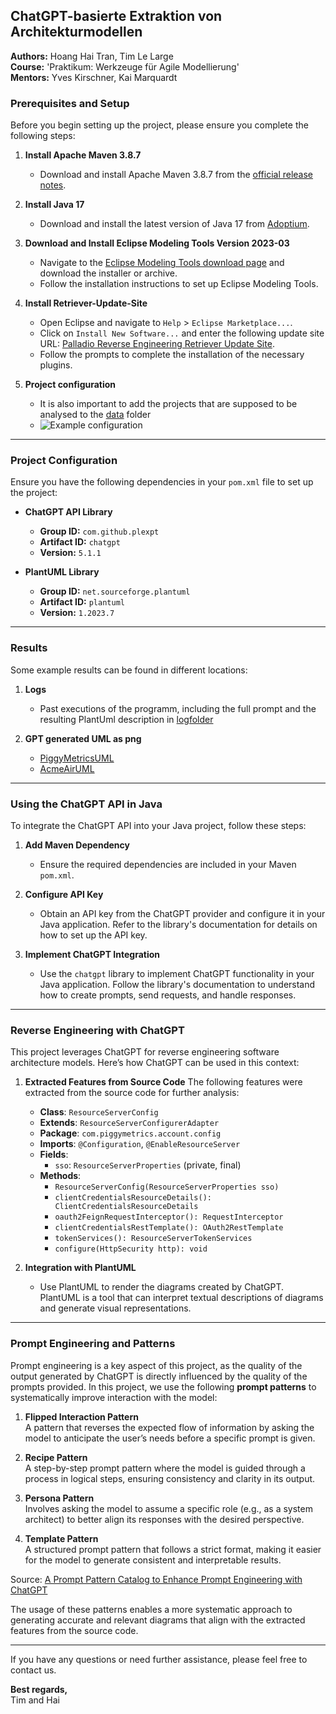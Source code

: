 ## ChatGPT-basierte Extraktion von Architekturmodellen

**Authors:** Hoang Hai Tran, Tim Le Large  
**Course:** 'Praktikum: Werkzeuge für Agile Modellierung'  
**Mentors:** Yves Kirschner, Kai Marquardt

### Prerequisites and Setup

Before you begin setting up the project, please ensure you complete the following steps:

1. **Install Apache Maven 3.8.7**
   - Download and install Apache Maven 3.8.7 from the [official release notes](https://maven.apache.org/docs/3.8.7/release-notes.html).

2. **Install Java 17**
   - Download and install the latest version of Java 17 from [Adoptium](https://adoptium.net/de/temurin/releases/?version=17).

3. **Download and Install Eclipse Modeling Tools Version 2023-03**
   - Navigate to the [Eclipse Modeling Tools download page](https://www.eclipse.org/downloads/packages/release/2023-03/r/eclipse-modeling-tools) and download the installer or archive.
   - Follow the installation instructions to set up Eclipse Modeling Tools.

4. **Install Retriever-Update-Site**
   - Open Eclipse and navigate to `Help` > `Eclipse Marketplace...`.
   - Click on `Install New Software...` and enter the following update site URL: [Palladio Reverse Engineering Retriever Update Site](https://updatesite.palladio-simulator.com/palladio-reverseengineering-retriever-updatesite/nightly/).
   - Follow the prompts to complete the installation of the necessary plugins.
  
5. **Project configuration**
   - It is also important to add the projects that are supposed to be analysed to the [data](data/) folder
   - ![Example configuration](pictures/example.uml)

---

### Project Configuration

Ensure you have the following dependencies in your `pom.xml` file to set up the project:

- **ChatGPT API Library**
  - **Group ID:** `com.github.plexpt`
  - **Artifact ID:** `chatgpt`
  - **Version:** `5.1.1`

- **PlantUML Library**
  - **Group ID:** `net.sourceforge.plantuml`
  - **Artifact ID:** `plantuml`
  - **Version:** `1.2023.7`

---

### Results

Some example results can be found in different locations:

1. **Logs**
   - Past executions of the programm, including the full prompt and the resulting PlantUml description in [logfolder](data/results/)

2. **GPT generated UML as png**
   - [PiggyMetricsUML](umls/PiggyMetricsGPTuml.png)
   - [AcmeAirUML](umls/AcmeAirGPTuml.png)
  
---

### Using the ChatGPT API in Java

To integrate the ChatGPT API into your Java project, follow these steps:

1. **Add Maven Dependency**
   - Ensure the required dependencies are included in your Maven `pom.xml`.

2. **Configure API Key**
   - Obtain an API key from the ChatGPT provider and configure it in your Java application. Refer to the library's documentation for details on how to set up the API key.

3. **Implement ChatGPT Integration**
   - Use the `chatgpt` library to implement ChatGPT functionality in your Java application. Follow the library's documentation to understand how to create prompts, send requests, and handle responses.

---

### Reverse Engineering with ChatGPT

This project leverages ChatGPT for reverse engineering software architecture models. Here’s how ChatGPT can be used in this context:

1. **Extracted Features from Source Code**
   The following features were extracted from the source code for further analysis:

   - **Class**: `ResourceServerConfig`
   - **Extends**: `ResourceServerConfigurerAdapter`
   - **Package**: `com.piggymetrics.account.config`
   - **Imports**: `@Configuration`, `@EnableResourceServer`
   - **Fields**: 
     - `sso`: `ResourceServerProperties` (private, final)
   - **Methods**:
     - `ResourceServerConfig(ResourceServerProperties sso)`
     - `clientCredentialsResourceDetails(): ClientCredentialsResourceDetails`
     - `oauth2FeignRequestInterceptor(): RequestInterceptor`
     - `clientCredentialsRestTemplate(): OAuth2RestTemplate`
     - `tokenServices(): ResourceServerTokenServices`
     - `configure(HttpSecurity http): void`

2. **Integration with PlantUML**
   - Use PlantUML to render the diagrams created by ChatGPT. PlantUML is a tool that can interpret textual descriptions of diagrams and generate visual representations.
---

### Prompt Engineering and Patterns

Prompt engineering is a key aspect of this project, as the quality of the output generated by ChatGPT is directly influenced by the quality of the prompts provided. In this project, we use the following **prompt patterns** to systematically improve interaction with the model:

1. **Flipped Interaction Pattern**  
   A pattern that reverses the expected flow of information by asking the model to anticipate the user’s needs before a specific prompt is given.
   
2. **Recipe Pattern**  
   A step-by-step prompt pattern where the model is guided through a process in logical steps, ensuring consistency and clarity in its output.
   
3. **Persona Pattern**  
   Involves asking the model to assume a specific role (e.g., as a system architect) to better align its responses with the desired perspective.
   
4. **Template Pattern**  
   A structured prompt pattern that follows a strict format, making it easier for the model to generate consistent and interpretable results.

Source: [A Prompt Pattern Catalog to Enhance Prompt Engineering with ChatGPT](https://arxiv.org/abs/2305.01618)

The usage of these patterns enables a more systematic approach to generating accurate and relevant diagrams that align with the extracted features from the source code.

---

If you have any questions or need further assistance, please feel free to contact us.

**Best regards,**  
Tim and Hai
